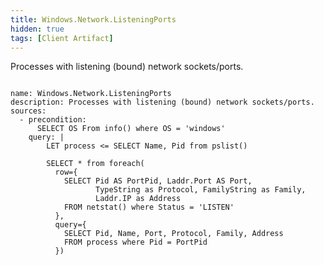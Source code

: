 ```yaml
---
title: Windows.Network.ListeningPorts
hidden: true
tags: [Client Artifact]
---
```


Processes with listening (bound) network sockets/ports.

<pre><code class="language-yaml">
name: Windows.Network.ListeningPorts
description: Processes with listening (bound) network sockets/ports.
sources:
  - precondition:
      SELECT OS From info() where OS = 'windows'
    query: |
        LET process <= SELECT Name, Pid from pslist()

        SELECT * from foreach(
          row={
            SELECT Pid AS PortPid, Laddr.Port AS Port,
                   TypeString as Protocol, FamilyString as Family,
                   Laddr.IP as Address
            FROM netstat() where Status = 'LISTEN'
          },
          query={
            SELECT Pid, Name, Port, Protocol, Family, Address
            FROM process where Pid = PortPid
          })

</code></pre>

